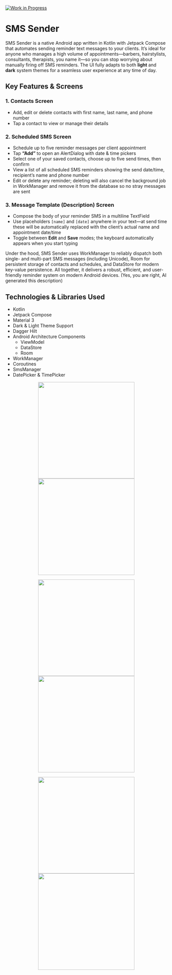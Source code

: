 [![Work in Progress](https://img.shields.io/badge/status-WIP-orange.svg)](#)


# SMS Sender

SMS Sender is a native Android app written in Kotlin with Jetpack Compose that automates sending reminder text messages to your clients. It’s ideal for anyone who manages a high volume of appointments—barbers, hairstylists, consultants, therapists, you name it—so you can stop worrying about manually firing off SMS reminders. The UI fully adapts to both **light** and **dark** system themes for a seamless user experience at any time of day.

## Key Features & Screens

### 1. Contacts Screen
- Add, edit or delete contacts with first name, last name, and phone number  
- Tap a contact to view or manage their details

### 2. Scheduled SMS Screen
- Schedule up to five reminder messages per client appointment  
- Tap **“Add”** to open an AlertDialog with date & time pickers  
- Select one of your saved contacts, choose up to five send times, then confirm  
- View a list of all scheduled SMS reminders showing the send date/time, recipient’s name and phone number  
- Edit or delete any reminder; deleting will also cancel the background job in WorkManager and remove it from the database so no stray messages are sent

### 3. Message Template (Description) Screen
- Compose the body of your reminder SMS in a multiline TextField  
- Use placeholders `[name]` and `[date]` anywhere in your text—at send time these will be automatically replaced with the client’s actual name and appointment date/time  
- Toggle between **Edit** and **Save** modes; the keyboard automatically appears when you start typing

Under the hood, SMS Sender uses WorkManager to reliably dispatch both single- and multi-part SMS messages (including Unicode), Room for persistent storage of contacts and schedules, and DataStore for modern key-value persistence. All together, it delivers a robust, efficient, and user-friendly reminder system on modern Android devices. (Yes, you are right, AI generated this description)


## Technologies & Libraries Used

- Kotlin
- Jetpack Compose
- Material 3
- Dark & Light Theme Support
- Dagger Hilt
- Android Architecture Components
  - ViewModel
  - DataStore
  - Room
- WorkManager
- Coroutines
- SmsManager
- DatePicker & TimePicker



<p align="center">
  <img src="https://github.com/user-attachments/assets/ed1b900b-5361-4625-b7e4-23195346022a" width="300"/>
  <img src="https://github.com/user-attachments/assets/a468842f-3345-4deb-954d-2b16da02260d" width="300"/>
</p>

<p align="center">
  <img src="https://github.com/user-attachments/assets/7dd2e618-69ee-43d6-86d4-81d6f428bc4f" width="300"/>
  <img src="https://github.com/user-attachments/assets/8b1dd0e8-9dd8-4a11-88e3-ebfb51a8fba7" width="300"/>
</p>

<p align="center">
  <img src="https://github.com/user-attachments/assets/1c218f18-c2be-4990-bfa9-b0b420e989a9" width="300"/>
  <img src="https://github.com/user-attachments/assets/d2ee540e-5e76-4a46-9e35-357839381e25" width="300"/>
</p>
